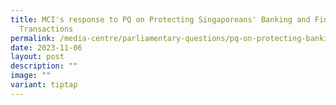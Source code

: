 ```yaml
---
title: MCI's response to PQ on Protecting Singaporeans' Banking and Financial
  Transactions
permalink: /media-centre/parliamentary-questions/pq-on-protecting-banking-and-financial-transactions/
date: 2023-11-06
layout: post
description: ""
image: ""
variant: tiptap
---
```

